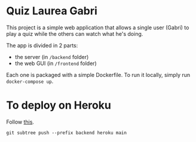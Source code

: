 # Quiz Laurea Gabri
This project is a simple web application that allows a single user (Gabri) to play a quiz while the others can watch what he's doing.

The app is divided in 2 parts:
 - the server (in `/backend` folder)
 - the web GUI (in `/frontend` folder)

Each one is packaged with a simple Dockerfile. To run it locally, simply run `docker-compose up`.

# To deploy on Heroku
Follow [this](https://dev.to/crrojas88/deploying-a-git-subdirectory-to-heroku-23ld).

`git subtree push --prefix backend heroku main`
